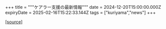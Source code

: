 +++
title = """ケアラー支援の最新情報"""
date = 2024-12-20T15:00:00.000Z
expiryDate = 2025-02-16T15:22:33.144Z
tags = ["kuriyama","news"]
+++


[[source]](https://www.town.kuriyama.hokkaido.jp/site/keara-sien/15220.html)
